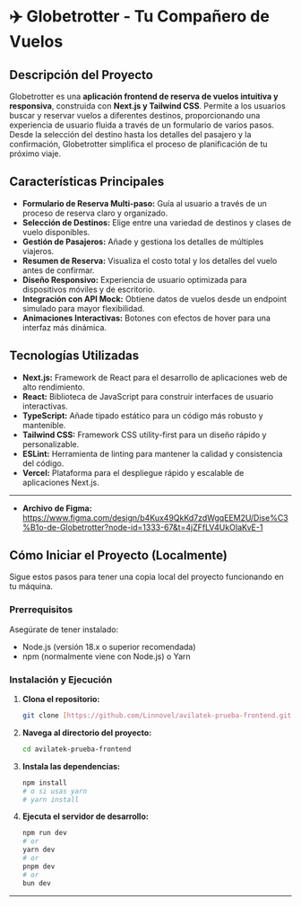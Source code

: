 # ✈️ Globetrotter - Tu Compañero de Vuelos

## Descripción del Proyecto

Globetrotter es una **aplicación frontend de reserva de vuelos intuitiva y responsiva**, construida con **Next.js y Tailwind CSS**. Permite a los usuarios buscar y reservar vuelos a diferentes destinos, proporcionando una experiencia de usuario fluida a través de un formulario de varios pasos. Desde la selección del destino hasta los detalles del pasajero y la confirmación, Globetrotter simplifica el proceso de planificación de tu próximo viaje.

## Características Principales

- **Formulario de Reserva Multi-paso:** Guía al usuario a través de un proceso de reserva claro y organizado.
- **Selección de Destinos:** Elige entre una variedad de destinos y clases de vuelo disponibles.
- **Gestión de Pasajeros:** Añade y gestiona los detalles de múltiples viajeros.
- **Resumen de Reserva:** Visualiza el costo total y los detalles del vuelo antes de confirmar.
- **Diseño Responsivo:** Experiencia de usuario optimizada para dispositivos móviles y de escritorio.
- **Integración con API Mock:** Obtiene datos de vuelos desde un endpoint simulado para mayor flexibilidad.
- **Animaciones Interactivas:** Botones con efectos de hover para una interfaz más dinámica.

## Tecnologías Utilizadas

- **Next.js:** Framework de React para el desarrollo de aplicaciones web de alto rendimiento.
- **React:** Biblioteca de JavaScript para construir interfaces de usuario interactivas.
- **TypeScript:** Añade tipado estático para un código más robusto y mantenible.
- **Tailwind CSS:** Framework CSS utility-first para un diseño rápido y personalizable.
- **ESLint:** Herramienta de linting para mantener la calidad y consistencia del código.
- **Vercel:** Plataforma para el despliegue rápido y escalable de aplicaciones Next.js.

---
- **Archivo de Figma:**
https://www.figma.com/design/b4Kux49QkKd7zdWgqEEM2U/Dise%C3%B1o-de-Globetrotter?node-id=1333-67&t=4jZFfLV4UkOIaKvE-1

## Cómo Iniciar el Proyecto (Localmente)

Sigue estos pasos para tener una copia local del proyecto funcionando en tu máquina.

### Prerrequisitos

Asegúrate de tener instalado:

- Node.js (versión 18.x o superior recomendada)
- npm (normalmente viene con Node.js) o Yarn

### Instalación y Ejecución

1.  **Clona el repositorio:**
    ```bash
    git clone [https://github.com/Linnovel/avilatek-prueba-frontend.git](https://github.com/Linnovel/avilatek-prueba-frontend.git)
    ```
2.  **Navega al directorio del proyecto:**
    ```bash
    cd avilatek-prueba-frontend
    ```
3.  **Instala las dependencias:**
    ```bash
    npm install
    # o si usas yarn
    # yarn install
    ```
4.  **Ejecuta el servidor de desarrollo:**
    ```bash
    npm run dev
    # or
    yarn dev
    # or
    pnpm dev
    # or
    bun dev
    ```

---
